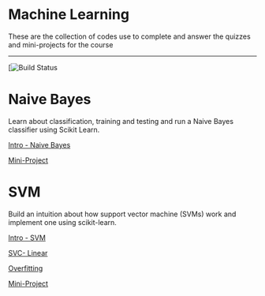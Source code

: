 # Machine Learning

These are the collection of codes use to complete and answer the quizzes and mini-projects for the course

-----------------------------------------------------------------

[![Build Status](https://github.com/cliferraren/udacity_ML)

# Naive Bayes

Learn about classification, training and testing and run a Naive Bayes classifier using Scikit Learn.

[Intro - Naive Bayes](https://github.com/cliferraren/udacity_ML/blob/master/Naive%20Bayes/Gaussian_Naive_Bayes.ipynb)

[Mini-Project](https://github.com/cliferraren/udacity_ML/tree/master/projects/naive_bayes)


# SVM

Build an intuition about how support vector machine (SVMs) work and implement one using scikit-learn.

[Intro - SVM](https://github.com/cliferraren/udacity_ML/blob/master/SVM/SVC%20Intro.ipynb)

[SVC- Linear](https://github.com/cliferraren/udacity_ML/blob/master/SVM/SVC_Linear.ipynb)

[Overfitting](https://github.com/cliferraren/udacity_ML/blob/master/SVM/SVM_Overfitting.ipynb)

[Mini-Project](https://github.com/cliferraren/udacity_ML/tree/master/projects/svm)




